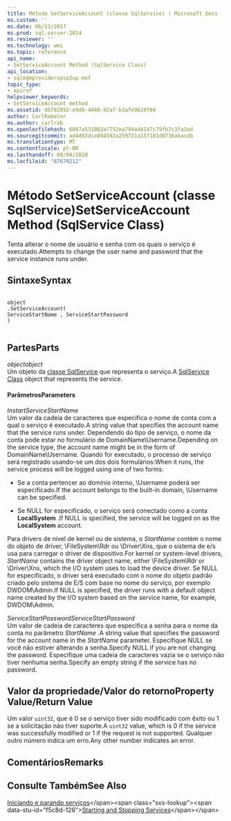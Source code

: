 ```yaml
---
title: Método SetServiceAccount (classe SqlService) | Microsoft Docs
ms.custom: ''
ms.date: 06/13/2017
ms.prod: sql-server-2014
ms.reviewer: ''
ms.technology: wmi
ms.topic: reference
api_name:
- SetServiceAccount Method (SqlService Class)
api_location:
- sqlmgmproviderxpsp2up.mof
topic_type:
- apiref
helpviewer_keywords:
- SetServiceAccount method
ms.assetid: d5782892-e9d8-4d48-92af-b3afe9610f84
author: CarlRabeler
ms.author: carlrab
ms.openlocfilehash: 6087a531802a7752ea794a44147c79fb7c3fa3ad
ms.sourcegitcommit: ad4d92dce894592a259721a1571b1d8736abacdb
ms.translationtype: MT
ms.contentlocale: pt-BR
ms.lasthandoff: 08/04/2020
ms.locfileid: "87679212"
---
```

# <a name="setserviceaccount-method-sqlservice-class"></a><span data-ttu-id="f5c8d-102">Método SetServiceAccount (classe SqlService)</span><span class="sxs-lookup"><span data-stu-id="f5c8d-102">SetServiceAccount Method (SqlService Class)</span></span>
  <span data-ttu-id="f5c8d-103">Tenta alterar o nome de usuário e senha com os quais o serviço é executado.</span><span class="sxs-lookup"><span data-stu-id="f5c8d-103">Attempts to change the user name and password that the service instance runs under.</span></span>  
  
## <a name="syntax"></a><span data-ttu-id="f5c8d-104">Sintaxe</span><span class="sxs-lookup"><span data-stu-id="f5c8d-104">Syntax</span></span>  
  
```  
  
object  
.SetServiceAccount(  
ServiceStartName , ServiceStartPassword  
)  
  
```  
  
## <a name="parts"></a><span data-ttu-id="f5c8d-105">Partes</span><span class="sxs-lookup"><span data-stu-id="f5c8d-105">Parts</span></span>  
 <span data-ttu-id="f5c8d-106">*object*</span><span class="sxs-lookup"><span data-stu-id="f5c8d-106">*object*</span></span>  
 <span data-ttu-id="f5c8d-107">Um objeto da [classe SqlService](sqlservice-class.md) que representa o serviço.</span><span class="sxs-lookup"><span data-stu-id="f5c8d-107">A [SqlService Class](sqlservice-class.md) object that represents the service.</span></span>  
  
#### <a name="parameters"></a><span data-ttu-id="f5c8d-108">Parâmetros</span><span class="sxs-lookup"><span data-stu-id="f5c8d-108">Parameters</span></span>  
 <span data-ttu-id="f5c8d-109">*Instart*</span><span class="sxs-lookup"><span data-stu-id="f5c8d-109">*ServiceStartName*</span></span>  
 <span data-ttu-id="f5c8d-110">Um valor da cadeia de caracteres que especifica o nome de conta com a qual o serviço é executado.</span><span class="sxs-lookup"><span data-stu-id="f5c8d-110">A string value that specifies the account name that the service runs under.</span></span> <span data-ttu-id="f5c8d-111">Dependendo do tipo de serviço, o nome da conta pode estar no formulário de DomainName\Username.</span><span class="sxs-lookup"><span data-stu-id="f5c8d-111">Depending on the service type, the account name might be in the form of DomainName\Username.</span></span> <span data-ttu-id="f5c8d-112">Quando for executado, o processo de serviço será registrado usando-se um dos dois formulários:</span><span class="sxs-lookup"><span data-stu-id="f5c8d-112">When it runs, the service process will be logged using one of two forms:</span></span>  
  
-   <span data-ttu-id="f5c8d-113">Se a conta pertencer ao domínio interno, \Username poderá ser especificado.</span><span class="sxs-lookup"><span data-stu-id="f5c8d-113">If the account belongs to the built-in domain, \Username can be specified.</span></span>  
  
-   <span data-ttu-id="f5c8d-114">Se NULL for especificado, o serviço será conectado como a conta **LocalSystem** .</span><span class="sxs-lookup"><span data-stu-id="f5c8d-114">If NULL is specified, the service will be logged on as the **LocalSystem** account.</span></span>  
  
 <span data-ttu-id="f5c8d-115">Para drivers de nível de kernel ou de sistema, o *StartName* contém o nome do objeto de driver, \FileSystem\Rdr ou \Driver\Xns, que o sistema de e/s usa para carregar o driver de dispositivo.</span><span class="sxs-lookup"><span data-stu-id="f5c8d-115">For kernel or system-level drivers, *StartName* contains the driver object name, either \FileSystem\Rdr or \Driver\Xns, which the I/O system uses to load the device driver.</span></span> <span data-ttu-id="f5c8d-116">Se NULL for especificado, o driver será executado com o nome do objeto padrão criado pelo sistema de E/S com base no nome do serviço, por exemplo DWDOM\Admin.</span><span class="sxs-lookup"><span data-stu-id="f5c8d-116">If NULL is specified, the driver runs with a default object name created by the I/O system based on the service name, for example, DWDOM\Admin.</span></span>  
  
 <span data-ttu-id="f5c8d-117">*ServiceStartPassword*</span><span class="sxs-lookup"><span data-stu-id="f5c8d-117">*ServiceStartPassword*</span></span>  
 <span data-ttu-id="f5c8d-118">Um valor de cadeia de caracteres que especifica a senha para o nome da conta no parâmetro *StartName* .</span><span class="sxs-lookup"><span data-stu-id="f5c8d-118">A string value that specifies the password for the account name in the *StartName* parameter.</span></span> <span data-ttu-id="f5c8d-119">Especifique NULL se você não estiver alterando a senha.</span><span class="sxs-lookup"><span data-stu-id="f5c8d-119">Specify NULL if you are not changing the password.</span></span> <span data-ttu-id="f5c8d-120">Especifique uma cadeia de caracteres vazia se o serviço não tiver nenhuma senha.</span><span class="sxs-lookup"><span data-stu-id="f5c8d-120">Specify an empty string if the service has no password.</span></span>  
  
## <a name="property-valuereturn-value"></a><span data-ttu-id="f5c8d-121">Valor da propriedade/Valor do retorno</span><span class="sxs-lookup"><span data-stu-id="f5c8d-121">Property Value/Return Value</span></span>  
 <span data-ttu-id="f5c8d-122">Um valor `uint32`, que é 0 se o serviço tiver sido modificado com êxito ou 1 se a solicitação não tiver suporte.</span><span class="sxs-lookup"><span data-stu-id="f5c8d-122">A `uint32` value, which is 0 if the service was successfully modified or 1 if the request is not supported.</span></span> <span data-ttu-id="f5c8d-123">Qualquer outro número indica um erro.</span><span class="sxs-lookup"><span data-stu-id="f5c8d-123">Any other number indicates an error.</span></span>  
  
## <a name="remarks"></a><span data-ttu-id="f5c8d-124">Comentários</span><span class="sxs-lookup"><span data-stu-id="f5c8d-124">Remarks</span></span>  
  
## <a name="see-also"></a><span data-ttu-id="f5c8d-125">Consulte Também</span><span class="sxs-lookup"><span data-stu-id="f5c8d-125">See Also</span></span>  
 <span data-ttu-id="f5c8d-126">[Iniciando e parando serviços](https://technet.microsoft.com/library/ms174886\(v=sql.105\).aspx)</span><span class="sxs-lookup"><span data-stu-id="f5c8d-126">[Starting and Stopping Services](https://technet.microsoft.com/library/ms174886\(v=sql.105\).aspx)</span></span>  
  
  
